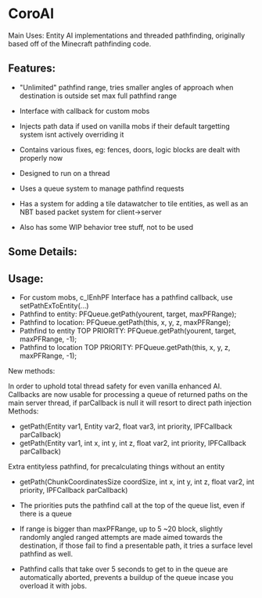 CoroAI
======

Main Uses: Entity AI implementations and threaded pathfinding, originally based off of the Minecraft pathfinding code.

Features:
---------

- "Unlimited" pathfind range, tries smaller angles of approach when destination is outside set max full pathfind range
- Interface with callback for custom mobs
- Injects path data if used on vanilla mobs if their default targetting system isnt actively overriding it
- Contains various fixes, eg: fences, doors, logic blocks are dealt with properly now
- Designed to run on a thread
- Uses a queue system to manage pathfind requests

- Has a system for adding a tile datawatcher to tile entities, as well as an NBT based packet system for client->server
- Also has some WIP behavior tree stuff, not to be used

Some Details:
-------------

Usage:
------

- For custom mobs, c_IEnhPF Interface has a pathfind callback, use setPathExToEntity(...)
- Pathfind to entity: PFQueue.getPath(yourent, target, maxPFRange);
- Pathfind to location: PFQueue.getPath(this, x, y, z, maxPFRange);
- Pathfind to entity TOP PRIORITY: PFQueue.getPath(yourent, target, maxPFRange, -1);
- Pathfind to location TOP PRIORITY: PFQueue.getPath(this, x, y, z, maxPFRange, -1);

New methods:

In order to uphold total thread safety for even vanilla enhanced AI. Callbacks are now usable for processing a queue of returned paths on the main server thread, if parCallback is null it will resort to direct path injection
Methods:
- getPath(Entity var1, Entity var2, float var3, int priority, IPFCallback parCallback)
- getPath(Entity var1, int x, int y, int z, float var2, int priority, IPFCallback parCallback)

Extra entityless pathfind, for precalculating things without an entity
- getPath(ChunkCoordinatesSize coordSize, int x, int y, int z, float var2, int priority, IPFCallback parCallback)


- The priorities puts the pathfind call at the top of the queue list, even if there is a queue
- If range is bigger than maxPFRange, up to 5 ~20 block, slightly randomly angled ranged attempts are made aimed towards the destination, if those fail to find a presentable path, it tries a surface level pathfind as well.
- Pathfind calls that take over 5 seconds to get to in the queue are automatically aborted, prevents a buildup of the queue incase you overload it with jobs.